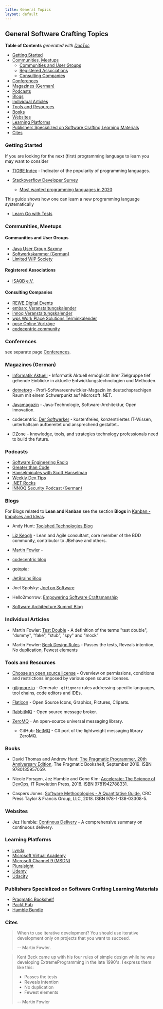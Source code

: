 ```yaml
---
title: General Topics
layout: default
---
```


## General Software Crafting Topics

<!-- START doctoc generated TOC please keep comment here to allow auto update -->
<!-- DON'T EDIT THIS SECTION, INSTEAD RE-RUN doctoc TO UPDATE -->
**Table of Contents**  *generated with [DocToc](https://github.com/thlorenz/doctoc)*

- [Getting Started](#getting-started)
- [Communities, Meetups](#communities-meetups)
  - [Communities and User Groups](#communities-and-user-groups)
  - [Registered Associations](#registered-associations)
  - [Consulting Companies](#consulting-companies)
- [Conferences](#conferences)
- [Magazines (German)](#magazines-german)
- [Podcasts](#podcasts)
- [Blogs](#blogs)
- [Individual Articles](#individual-articles)
- [Tools and Resources](#tools-and-resources)
- [Books](#books)
- [Websites](#websites)
- [Learning Platforms](#learning-platforms)
- [Publishers Specialized on Software Crafting Learning Materials](#publishers-specialized-on-software-crafting-learning-materials)
- [Cites](#cites)

<!-- END doctoc generated TOC please keep comment here to allow auto update -->

### Getting Started

If you are looking for the next (first) programming language to learn you may want to consider

- [TIOBE Index](https://www.tiobe.com/tiobe-index/) - Indicator of the popularity of programming languages.

- [Stackoverflow Developer Survey](https://insights.stackoverflow.com/survey/)
  - [Most wanted programming languages in 2020](https://insights.stackoverflow.com/survey/2020#technology-most-loved-dreaded-and-wanted-languages-wanted)

This guide shows how one can learn a new programming language systematically

- [Learn Go with Tests](https://github.com/quii/learn-go-with-tests)

### Communities, Meetups

#### Communities and User Groups

- [Java User Group Saxony](https://jugsaxony.org/)
- [Softwerkskammer (German)](https://www.softwerkskammer.org/)
- [Limited WIP Society](https://www.limitedwip.org/)

#### Registered Associations

- [iSAQB e.V.](https://www.facebook.com/iSAQB.org)

#### Consulting Companies

- [REWE Digital Events](https://www.meetup.com/REWE-Digital-Events-Cologne/events/)
- [embarc Veranstaltungskalender](https://blog.embarc.de/termin/)
- [innoq Veranstaltungskalender](https://www.innoq.com/de/upcoming/)
- [wps Work Place Solutions Terminkalender](https://www.wps.de/category/aktuelles_events/termine/)
- [oose Online Vorträge](https://www.oose.de/online-vortraege/)
- [codecentric community](https://www.codecentric.de/aktuelles/community)

### Conferences

see separate page [Conferences](conferences.html).

### Magazines (German)

- [Informatik Aktuell](https://www.informatik-aktuell.de/index.php) - Informatik Aktuell ermöglicht ihrer Zielgruppe tief gehende Einblicke in aktuelle Entwicklungstechnologien und Methoden.

- [dotnetpro](https://www.dotnetpro.de/) - Profi-Softwareentwickler-Magazin im deutschsprachigen Raum mit einem Schwerpunkt auf Microsoft .NET.

- [Javamagazin](https://kiosk.entwickler.de/java-magazin/) - Java-Technologie, Software-Architektur, Open Innovation.

- codecentric: [Der Softwerker](https://www.codecentric.de/wissen/softwerker) - kostenfreies, konzentriertes IT-Wissen, unterhaltsam aufbereitet und ansprechend gestaltet..

- [DZone](https://dzone.com) - knowledge, tools, and strategies technology professionals need to build the future.

### Podcasts

- [Software Engineering Radio](https://www.se-radio.net/category/episodes/)
- [Greater than Code](https://www.greaterthancode.com/)
- [Hanselminutes with Scott Hanselman](https://www.hanselminutes.com/)
- [Weekly Dev Tips](https://www.weeklydevtips.com/)
- [.NET Rocks](https://dotnetrocks.com/)
- [INNOQ Security Podcast (German)](https://www.innoq.com/en/security-podcast/)

### Blogs

For Blogs related to **Lean and Kanban** see the section **Blogs** in [Kanban - Impulses and Ideas](kanban.html).

- Andy Hunt: [Toolshed Technologies Blog](https://toolshed.com/posts.html)

- [Liz Keogh](https://lizkeogh.com) - Lean and Agile consultant, core member of the BDD community, contributor to JBehave and others.

- [Martin Fowler](https://martinfowler.com/bliki/BeckDesignRules.html) - 

- [codecentric blog](https://blog.codecentric.de/)

- [gotopia;](https://gotopia.tech/articles)

- [JetBrains Blog](https://blog.jetbrains.com/)

- Joel Spolsky: [Joel on Software](http://www.joelonsoftware.com/)

- Hello2morrow: [Empowering Software Craftsmanship](http://blog.hello2morrow.com/)

- [Software Architecture Summit Blog](https://software-architecture-summit.de/blog/)

### Individual Articles

- Martin Fowler: [Test Double](https://martinfowler.com/bliki/TestDouble.html) - A definition of the terms "test double", "dummy", "fake", "stub", "spy" and "mock"

- Martin Fowler: [Beck Design Rules](https://martinfowler.com/bliki/BeckDesignRules.html) - Passes the tests, Reveals intention, No duplication, Fewest elements

### Tools and Resources

- [Choose an open source license](https://choosealicense.com/) - Overview on permissions, conditions and restrictions imposed by various open source licenses.

- [gitignore.io](https://gitignore.io/) - Generate `.gitignore` rules addressing specific languages, tool chains, code editors and IDEs.

- [Flaticon](https://www.flaticon.com) - Open Source Icons, Graphics, Pictures, Cliparts.

- [RabbitMQ](https://www.rabbitmq.com/) - Open source message broker.

- [ZeroMQ](https://zeromq.org/) - An open-source universal messaging library.
  - GitHub: [NetMQ](https://github.com/zeromq/netmq) - C# port of the lightweight messaging library ZeroMQ.

### Books

- David Thomas and Andrew Hunt: [The Pragmatic Programmer, 20th Anniversary Edition](https://pragprog.com/titles/tpp20/the-pragmatic-programmer-20th-anniversary-edition/), The Pragmatic Bookshelf, September 2019. ISBN 9780135957059.

- Nicole Forsgen, Jez Humble and Gene Kim: [Accelerate: The Science of DevOps](https://itrevolution.com/book/accelerate/), IT Revolution Press, 2018. ISBN 9781942788331.

- Caspers Jones: [Software Methodologies - A Quantitative Guide](https://www.routledge.com/Software-Methodologies-A-Quantitative-Guide/Jones/p/book/9781138033085), CRC Press Taylor & Francis Group, LLC, 2018. ISBN 978-1-138-03308-5.

### Websites

- Jez Humble: [Continous Delivery](https://continuousdelivery.com) - A comprehensive summary on continuous delivery.

### Learning Platforms

- [Lynda](https://www.lynda.com)
- [Microsoft Virtual Academy](https://mva.microsoft.com/)
- [Microsoft Channel 9 (MSDN)](https://channel9.msdn.com/)
- [Pluralsight](https://www.pluralsight.com)
- [Udemy](https://www.udemy.com)
- [Udacity](https://www.udacity.com)

### Publishers Specialized on Software Crafting Learning Materials

- [Pragmatic Bookshelf](https://pragprog.com)
- [Packt Pub](https://www.packtpub.com)
- [Humble Bundle](https://www.humblebundle.com)

### Cites

> When to use iterative development? You should use iterative development only on projects that you want to succeed.
>
> -- Martin Fowler.

> Kent Beck came up with his four rules of simple design while he was developing ExtremeProgramming in the late 1990's. I express them like this:
> 
> - Passes the tests
> - Reveals intention
> - No duplication
> - Fewest elements
>
> -- Martin Fowler